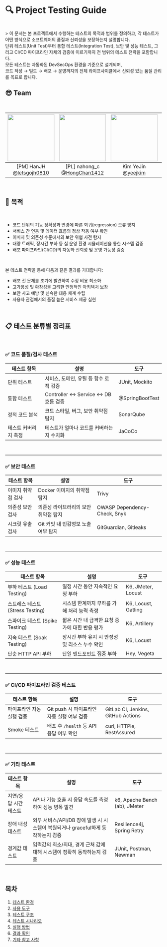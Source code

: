 # 🔍 Project Testing Guide

<br>
> 이 문서는 본 프로젝트에서 수행하는 테스트의 목적과 범위를 정의하고,  
각 테스트가 어떤 방식으로 소프트웨어의 품질과 신뢰성을 보장하는지 설명합니다.  <br>
단위 테스트(Unit Test)부터 통합 테스트(Integration Test), 보안 및 성능 테스트,  
그리고 CI/CD 파이프라인 자체의 검증에 이르기까지 전 범위의 테스트 전략을 포함합니다. <br>
모든 테스트는 자동화된 DevSecOps 환경을 기준으로 설계되며, <br> 
코드 작성 → 빌드 → 배포 → 운영까지의 전체 라이프사이클에서 신뢰성 있는 품질 관리를 목표로 합니다.

<br>

## 😎 Team
<br>

|<img src="https://avatars.githubusercontent.com/u/71498489?v=4" width="150" height="150"/>|<img src="https://avatars.githubusercontent.com/u/95984922?v=4" width="150" height="150"/>|<img src="https://avatars.githubusercontent.com/u/150774446?v=4" width="150" height="150"/>|<img src="https://avatars.githubusercontent.com/u/153366521?v=4" width="150" height="150"/>|<img src="https://avatars.githubusercontent.com/u/127267532?v=4" width="150" height="150"/>|
|:-:|:-:|:-:|:-:|:-:|
|[PM] HanJH<br/>[@letsgojh0810](https://github.com/letsgojh0810)|[PL] nahong_c<br/>[@HongChan1412](https://github.com/HongChan1412)|Kim YeJin<br/>[@yeejkim](https://github.com/yeejkim)|Park ji hye<br/>[@parkjhhh](https://github.com/parkjhhh)|Seok Hye Jin [@HyeJinSeok](https://github.com/HyeJinSeok)|

<br>

## 🎯 목적

<br>

- 코드 단위의 기능 정확성과 변경에 따른 회귀(regression) 오류 방지
- 서비스 간 연동 및 데이터 흐름의 정상 작동 여부 확인
- 이미지 및 의존성 수준에서의 보안 위협 사전 탐지
- 대량 트래픽, 장시간 부하 등 실 운영 환경 시뮬레이션을 통한 시스템 검증
- 배포 파이프라인(CI/CD)의 자동화 신뢰성 및 운영 가능성 검증

<br>

본 테스트 전략을 통해 다음과 같은 결과를 기대합니다:

- 배포 전 문제를 조기에 발견하여 수정 비용 최소화
- 고가용성 및 확장성을 고려한 안정적인 아키텍처 보장
- 보안 사고 예방 및 신속한 대응 체계 수립
- 사용자 관점에서의 품질 높은 서비스 제공 실현

<br>

## 📋 테스트 분류별 정리표

<br>

### ✅ 코드 품질/검사 테스트

| 테스트 항목 | 설명 | 도구 |
|-------------|------|------|
| 단위 테스트 | 서비스, 도메인, 유틸 등 함수 로직 검증 | JUnit, Mockito |
| 통합 테스트 | Controller ↔ Service ↔ DB 흐름 검증 | @SpringBootTest |
| 정적 코드 분석 | 코드 스타일, 버그, 보안 취약점 탐지 | SonarQube |
| 테스트 커버리지 측정 | 테스트가 얼마나 코드를 커버하는지 수치화 | JaCoCo |

<br>

---

### ✅ 보안 테스트

| 테스트 항목 | 설명 | 도구 |
|-------------|------|------|
| 이미지 취약점 검사 | Docker 이미지의 취약점 탐지 | Trivy |
| 의존성 보안 검사 | 의존성 라이브러리의 보안 취약점 탐지 | OWASP Dependency-Check, Snyk |
| 시크릿 유출 검사 | Git 커밋 내 민감정보 노출 여부 탐지 | GitGuardian, Gitleaks |

<br>

---

### ✅ 성능 테스트

| 테스트 항목 | 설명 | 도구 |
|-------------|------|------|
| 부하 테스트 (Load Testing) | 일정 시간 동안 지속적인 요청 부하 | K6, JMeter, Locust |
| 스트레스 테스트 (Stress Testing) | 시스템 한계까지 부하를 가해 처리 능력 측정 | K6, Locust, Gatling |
| 스파이크 테스트 (Spike Testing) | 짧은 시간 내 급격한 요청 증가에 대한 반응 평가 | K6, Artillery |
| 지속 테스트 (Soak Testing) | 장시간 부하 유지 시 안정성 및 리소스 누수 확인 | K6, Locust |
| 단순 HTTP API 부하 | 단일 엔드포인트 집중 부하 | Hey, Vegeta |

<br>

---

### ✅ CI/CD 파이프라인 검증 테스트

| 테스트 항목 | 설명 | 도구 |
|-------------|------|------|
| 파이프라인 자동 실행 검증 | Git push 시 파이프라인 자동 실행 여부 검증 | GitLab CI, Jenkins, GitHub Actions |
| Smoke 테스트 | 배포 후 `/health` 등 API 응답 여부 확인 | curl, HTTPie, RestAssured |

<br>

---

### ✅ 기타 테스트
| 테스트 항목 | 설명 | 도구 |
|-------------|------|----------------|
| 지연/응답 시간 테스트 | API나 기능 호출 시 응답 속도를 측정하여 성능 병목 발견 | k6, Apache Bench (ab), JMeter |
| 장애 내성 테스트 | 외부 서비스/API/DB 장애 발생 시 시스템이 복원되거나 graceful하게 동작하는지 검증 | Resilience4j, Spring Retry |
| 경계값 테스트 | 입력값의 최소/최대, 경계 근처 값에 대해 시스템이 정확히 동작하는지 검증 | JUnit, Postman, Newman |

<br>

## 목차
1. [테스트 환경](#-테스트-환경)
2. [사용 도구](#-사용-도구)
3. [테스트 구조](#-테스트-구조)
4. [테스트 시나리오](#-테스트-시나리오)
5. [실행 방법](#-실행-방법)
6. [결과 확인](#-결과-확인)
7. [기타 참고 사항](#-기타-참고-사항)


